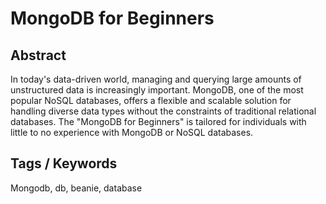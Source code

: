 # MongoDB for Beginners


## Abstract

In today's data-driven world, managing and querying large amounts of unstructured data is increasingly important. MongoDB, one of the most popular NoSQL databases, offers a flexible and scalable solution for handling diverse data types without the constraints of traditional relational databases. The "MongoDB for Beginners" is tailored for individuals with little to no experience with MongoDB or NoSQL databases.


## Tags / Keywords

Mongodb, db, beanie, database